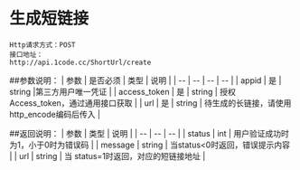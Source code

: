 # 生成短链接

```
Http请求方式：POST
接口地址：
http://api.1code.cc/ShortUrl/create
```

##参数说明：
| 参数 | 是否必须 | 类型 | 说明 |
| -- | -- | -- | -- |
| appid | 是 | string |第三方用户唯一凭证 |
| access_token | 是 | string | 授权Access_token，通过通用接口获取 | 
| url | 是 | string | 待生成的长链接，请使用http_encode编码后传入 |

##返回说明：
| 参数 | 类型 | 说明 |
| -- | -- | -- |
| status | int | 用户验证成功时为1，小于0时为错误码 |
| message | string | 当status<0时返回，错误提示内容 |
| url | string | 当 status=1时返回，对应的短链接地址 |
